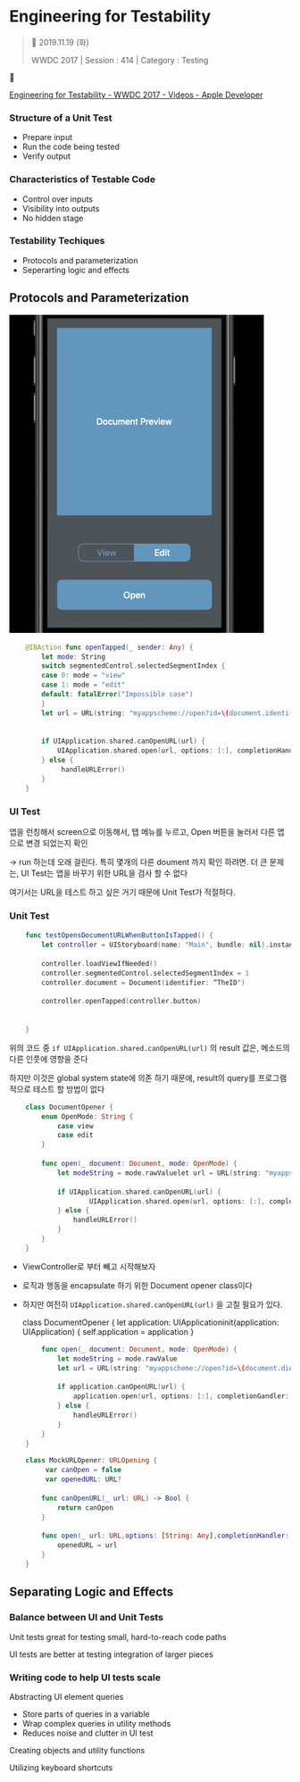 # Engineering for Testability

> 📅 2019.11.19 (화)
>
> WWDC 2017 | Session : 414 | Category : Testing

🔗

[Engineering for Testability - WWDC 2017 - Videos - Apple Developer](https://developer.apple.com/videos/play/wwdc2017/414/)

### Structure of a Unit Test

- Prepare input
- Run the code being tested
- Verify output

### Characteristics of Testable Code

- Control over inputs
- Visibility into outputs
- No hidden stage

### Testability Techiques

- Protocols and parameterization
- Seperarting logic and effects

## Protocols and Parameterization

![](/Jinha/images/Engineering-for-Testability-1.png)

```Swift
    @IBAction func openTapped(_ sender: Any) {
    	let mode: String
    	switch segmentedControl.selectedSegmentIndex {
    	case 0: mode = "view"
    	case 1: mode = "edit"
    	default: fatalError("Impossible case")
    	}
    	let url = URL(string: "myappscheme://open?id=\(document.identifier)&mode=\(mode)")!
    
     
    	if UIApplication.shared.canOpenURL(url) {
    		UIApplication.shared.open(url, options: [:], completionHandler: nil)
    	} else {
    		 handleURLError()
    	} 
    }
```

### UI Test

앱을 런칭해서 screen으로 이동해서, 탭 메뉴를 누르고, Open 버튼을 눌러서 다른 앱으로 변경 되었는지 확인

→ run 하는데 오래 걸린다. 특히 몇개의 다른 doument 까지 확인 하려면.
더 큰 문제는, UI Test는 앱을 바꾸기 위한 URL을 검사 할 수 없다

여기서는 URL을 테스트 하고 싶은 거기 때문에 Unit Test가 적절하다.

### Unit Test

```Swift
    func testOpensDocumentURLWhenButtonIsTapped() {
    	let controller = UIStoryboard(name: "Main", bundle: nil).instantiateViewController(withIdentifier: "Preview") as! PreviewViewControllercontroller
    
    	controller.loadViewIfNeeded()
    	controller.segmentedControl.selectedSegmentIndex = 1
    	controller.document = Document(identifier: “TheID")
    	
    	controller.openTapped(controller.button)
    
    	
    }
```

위의 코드 중 `if UIApplication.shared.canOpenURL(url)` 의 result 값은, 메소드의 다른 인풋에 영향을 준다

하지만 이것은 global system state에 의존 하기 때문에, result의 query를 프로그램적으로 테스트 할 방법이 없다

```Swift
    class DocumentOpener {
    	enum OpenMode: String {
    		case view
    		case edit
    	}
    	
    	func open(_ document: Document, mode: OpenMode) {
    		let modeString = mode.rawValuelet url = URL(string: "myappscheme://open?id=\(document.identifier)&mode=\(modeString)")!
    		
    		if UIApplication.shared.canOpenURL(url) {
    				UIApplication.shared.open(url, options: [:], completionHandler: nil)
    		} else {
    			handleURLError()
    		}
    	}
    }
```

- ViewController로 부터 빼고 시작해보자
- 로직과 행동을 encapsulate 하기 위한 Document opener class이다
- 하지만 여전히 `UIApplication.shared.canOpenURL(url)` 을 고칠 필요가 있다.

    class DocumentOpener {
    	let application: UIApplicationinit(application: UIApplication) {
    		self.application = application
    	}
    
```Swift
    	func open(_ document: Document, mode: OpenMode) {
    		let modeString = mode.rawValue
    		let url = URL(string: "myappscheme://open?id=\(document.dientifier)&mode=\(modeString")!
    
    		if application.canOpenURL(url) {
    			application.open(url, options: [:], completionGandler: nil)
    		} else {
    			handleURLError()
    		}
    	}
    }
```

```Swift
    class MockURLOpener: URLOpening {
    	 var canOpen = false
    	 var openedURL: URL?
     
    	func canOpenURL(_ url: URL) -> Bool {
    		return canOpen
    	}
    
    	func open(_ url: URL,options: [String: Any],completionHandler: ((Bool) -> Void)?) {
    		openedURL = url
    	} 
    }
``` 

## Separating Logic and Effects

### Balance between UI and Unit Tests

Unit tests great for testing small, hard-to-reach code paths

UI tests are better at testing integration of larger pieces

### Writing code to help UI tests scale

Abstracting UI element queries

- Store parts of queries in a variable
- Wrap complex queries in utility methods
- Reduces noise and clutter in UI test

Creating objects and utility functions

Utilizing keyboard shortcuts

###
